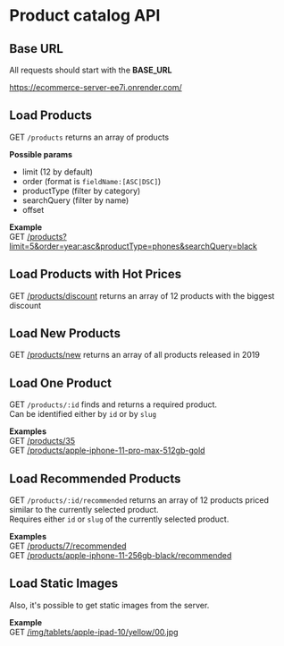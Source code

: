 # Product catalog API

## Base URL

All requests should start with the **BASE_URL**

https://ecommerce-server-ee7i.onrender.com/

## Load Products

GET `/products` returns an array of products

**Possible params**

- limit (12 by default)
- order (format is `fieldName:[ASC|DSC]`)
- productType (filter by category)
- searchQuery (filter by name)
- offset

**Example**  
GET
[/products?limit=5&order=year:asc&productType=phones&searchQuery=black](https://ecommerce-server-ee7i.onrender.com/products?limit=5&order=year:asc&productType=phones&searchQuery=black)

## Load Products with Hot Prices

GET [/products/discount](https://ecommerce-server-ee7i.onrender.com/products/discount) returns an array of 12 products with the biggest discount

## Load New Products

GET [/products/new](https://ecommerce-server-ee7i.onrender.com/products/new) returns an array of all products released in 2019

## Load One Product

GET `/products/:id` finds and returns a required product.  
Can be identified either by `id` or by `slug`

**Examples**  
GET [/products/35](https://ecommerce-server-ee7i.onrender.com/products/35)  
GET [/products/apple-iphone-11-pro-max-512gb-gold](https://ecommerce-server-ee7i.onrender.com/products/apple-iphone-11-pro-max-512gb-gold)

## Load Recommended Products

GET `/products/:id/recommended` returns an array of 12 products priced similar to the currently selected product.  
Requires either `id` or `slug` of the currently selected product.

**Examples**  
GET [/products/7/recommended](https://ecommerce-server-ee7i.onrender.com/products/7/recommended)  
GET [/products/apple-iphone-11-256gb-black/recommended](https://ecommerce-server-ee7i.onrender.com/products/apple-iphone-11-256gb-black/recommended)

## Load Static Images

Also, it's possible to get static images from the server.  

**Example**  
GET [/img/tablets/apple-ipad-10/yellow/00.jpg](https://ecommerce-server-ee7i.onrender.com/img/tablets/apple-ipad-10/yellow/00.jpg)
